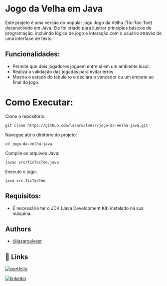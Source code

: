 
# Jogo da Velha em Java


Este projeto é uma versão do popular jogo Jogo da Velha (Tic-Tac-Toe) desenvolvido em Java. Ele foi criado para ilustrar princípios básicos de programação, incluindo lógica de jogo e interação com o usuário através de uma interface de texto.

## Funcionalidades:

- Permite que dois jogadores joguem entre si em um ambiente local.
- Realiza a validação das jogadas para evitar erros.
- Mostra o estado do tabuleiro e declara o vencedor ou um empate ao final do jogo.

# Como Executar:

Clone o repositório
```
git clone https://github.com/lazaroalvesr/jogo-da-velha-java.git

```
Navegue até o diretório do projeto:
```
cd jogo-da-velha-java

```
Compile os arquivos Java:
```
javac src/TicTacToe.java

```
Execute o jogo:
```
java src.TicTacToe

```
## Requisitos:

- É necessário ter o JDK (Java Development Kit) instalado na sua máquina.


## Authors

- [@lazaroalvesr](https://github.com/lazaroalvesr)


## 🔗 Links
[![portfolio](https://img.shields.io/badge/my_portfolio-000?style=for-the-badge&logo=ko-fi&logoColor=white)](https://www.lazaroalvesr.com/)

[![linkedin](https://img.shields.io/badge/linkedin-0A66C2?style=for-the-badge&logo=linkedin&logoColor=white)](https://www.linkedin.com/in/l%C3%A1zaro-alves-r/)


